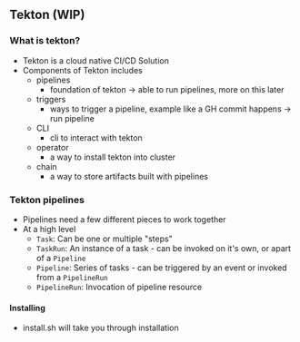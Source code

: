 ## Tekton (WIP)

### What is tekton?
- Tekton is a cloud native CI/CD Solution
- Components of Tekton includes
    - pipelines
        - foundation of tekton -> able to run pipelines, more on this later
    - triggers
        - ways to trigger a pipeline, example like a GH commit happens -> run pipeline
    - CLI
        - cli to interact with tekton
    - operator
        - a way to install tekton into cluster
    - chain
        - a way to store artifacts built with pipelines

### Tekton pipelines
- Pipelines need a few different pieces to work together
- At a high level
    - `Task`: Can be one or multiple "steps"
    - `TaskRun`: An instance of a task - can be invoked on it's own, or apart of a `Pipeline`
    - `Pipeline`: Series of tasks - can be triggered by an event or invoked from a `PipelineRun`
    - `PipelineRun`: Invocation of pipeline resource


#### Installing
- install.sh will take you through installation
    